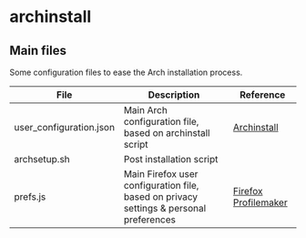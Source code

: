 # archinstall

## Main files

Some configuration files to ease the Arch installation process.

|File|Description|Reference|
|-|-|-|
|user_configuration.json|Main Arch configuration file, based on archinstall script|[Archinstall](https://github.com/archlinux/archinstall)|
|archsetup.sh|Post installation script||
|prefs.js|Main Firefox user configuration file, based on privacy settings & personal preferences|[Firefox Profilemaker](https://ffprofile.com/)|
